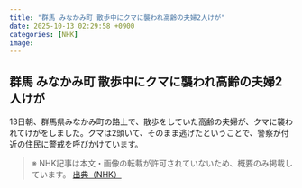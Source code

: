 ```yaml
---
title: "群馬 みなかみ町 散歩中にクマに襲われ高齢の夫婦2人けが"
date: 2025-10-13 02:29:58 +0900
categories: [NHK]
image: 
---
```

## 群馬 みなかみ町 散歩中にクマに襲われ高齢の夫婦2人けが

13日朝、群馬県みなかみ町の路上で、散歩をしていた高齢の夫婦が、クマに襲われてけがをしました。クマは2頭いて、そのまま逃げたということで、警察が付近の住民に警戒を呼びかけています。

> ※ NHK記事は本文・画像の転載が許可されていないため、概要のみ掲載しています。
[出典（NHK）](http://www3.nhk.or.jp/news/html/20251013/k10014948231000.html)
